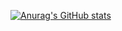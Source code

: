 [![Anurag's GitHub stats](https://github-readme-stats.vercel.app/api?username=godModeD)](https://github.com/anuraghazra/github-readme-stats)
